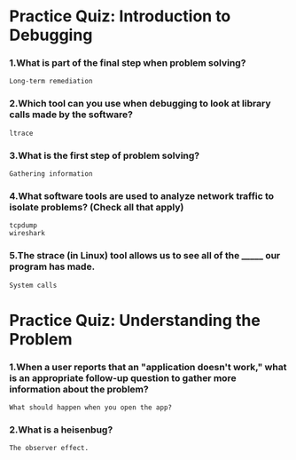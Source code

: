 # Practice Quiz: Introduction to Debugging

### 1.What is part of the final step when problem solving?

    Long-term remediation

### 2.Which tool can you use when debugging to look at library calls made by the software?

    ltrace

### 3.What is the first step of problem solving?

    Gathering information

### 4.What software tools are used to analyze network traffic to isolate problems? (Check all that apply)

    tcpdump
    wireshark

### 5.The strace (in Linux) tool allows us to see all of the _____ our program has made.

    System calls

# Practice Quiz: Understanding the Problem

### 1.When a user reports that an "application doesn't work," what is an appropriate follow-up question to gather more information about the problem?

    What should happen when you open the app?

### 2.What is a heisenbug?

    The observer effect.